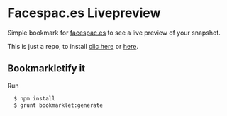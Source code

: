 Facespac.es Livepreview
========================

Simple bookmark for [facespac.es](http://facespac.es) to see a live preview of your snapshot.

This is just a repo, to install [clic here](http://kinduff.com/flp) or [here](http://kinduff.com/flp).

## Bookmarkletify it

Run

```sh
  $ npm install
  $ grunt bookmarklet:generate
```
